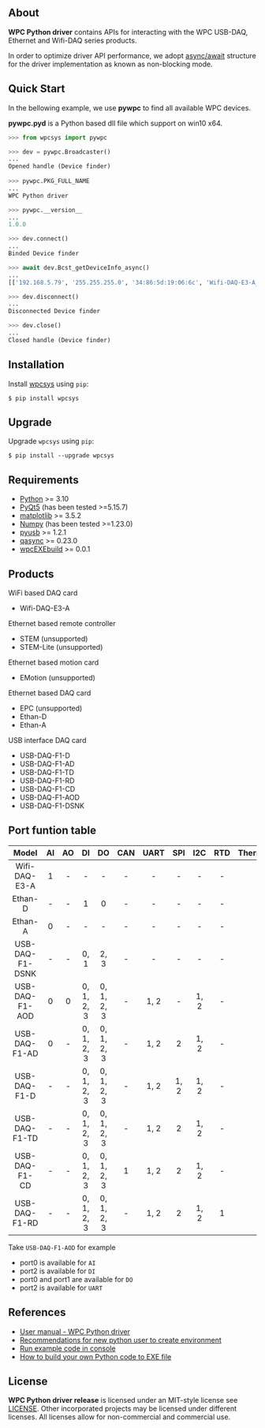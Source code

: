 ## About

**WPC Python driver** contains APIs for interacting with the WPC USB-DAQ, Ethernet and Wifi-DAQ series products.

In order to optimize driver API performance, we adopt [async/await](https://docs.python.org/3/library/asyncio.html) structure for the driver implementation as known as non-blocking mode.

## Quick Start

In the bellowing example, we use **pywpc** to find all available WPC devices.

**pywpc.pyd** is a Python based dll file which support on win10 x64.

```python
>>> from wpcsys import pywpc

>>> dev = pywpc.Broadcaster()
...
Opened handle (Device finder)
 
>>> pywpc.PKG_FULL_NAME
...
WPC Python driver

>>> pywpc.__version__
...
1.0.0

>>> dev.connect()
...
Binded Device finder

>>> await dev.Bcst_getDeviceInfo_async()
...
[['192.168.5.79', '255.255.255.0', '34:86:5d:19:06:6c', 'Wifi-DAQ-E3-A_R0.3.4']]

>>> dev.disconnect()
...
Disconnected Device finder

>>> dev.close()
...
Closed handle (Device finder)
```

## Installation

Install [wpcsys](https://pypi.org/project/wpcsys/) using `pip`:

```
$ pip install wpcsys
```

## Upgrade

Upgrade `wpcsys` using `pip`:

```
$ pip install --upgrade wpcsys
```

## Requirements

- [Python](https://www.python.org) \>= 3.10
- [PyQt5](https://pypi.org/project/PyQt5/) (has been tested \>=5.15.7)
- [matplotlib](https://matplotlib.org/) \>= 3.5.2
- [Numpy](http://www.numpy.org) (has been tested \>=1.23.0)
- [pyusb](https://pypi.org/project/pyusb/) \>= 1.2.1
- [qasync](https://pypi.org/project/qasync/) \>= 0.23.0
- [wpcEXEbuild](https://pypi.org/project/wpcEXEbuild/) \>= 0.0.1

## Products
 
WiFi based DAQ card
- Wifi-DAQ-E3-A

Ethernet based remote controller
- STEM (unsupported)
- STEM-Lite (unsupported)

Ethernet based motion card
- EMotion (unsupported)

Ethernet based DAQ card
- EPC (unsupported)
- Ethan-D
- Ethan-A

USB interface DAQ card
- USB-DAQ-F1-D
- USB-DAQ-F1-AD
- USB-DAQ-F1-TD
- USB-DAQ-F1-RD
- USB-DAQ-F1-CD
- USB-DAQ-F1-AOD
- USB-DAQ-F1-DSNK

## Port funtion table

| Model           | AI  | AO | DI         | DO         | CAN | UART | SPI | I2C  | RTD | Thermocouple |
|:---------------:|:---:|:--:|:----------:|:----------:|:---:|:----:|:---:|:----:|:---:|:------------:|
| Wifi-DAQ-E3-A   | 1   | -  | -          | -          |-    |-     |-    |-     | -   |-             |
| Ethan-D         | -   | -  | 1          | 0          |-    |-     |-    |-     | -   |-             |
| Ethan-A         | 0   | -  | -          | -          |-    |-     |-    |-     | -   |-             |
| USB-DAQ-F1-DSNK | -   | -  | 0, 1       | 2, 3       |-    |-     |-    |-     | -   |-             |
| USB-DAQ-F1-AOD  | 0   | 0  | 0, 1, 2, 3 | 0, 1, 2, 3 |-    |1, 2  |-    | 1, 2 | -   |-             |
| USB-DAQ-F1-AD   | 0   | -  | 0, 1, 2, 3 | 0, 1, 2, 3 |-    |1, 2  |2    | 1, 2 | -   |-             |
| USB-DAQ-F1-D    | -   | -  | 0, 1, 2, 3 | 0, 1, 2, 3 |-    |1, 2  |1, 2 | 1, 2 | -   |-             |
| USB-DAQ-F1-TD   | -   | -  | 0, 1, 2, 3 | 0, 1, 2, 3 |-    |1, 2  |2    | 1, 2 | -   |1             |
| USB-DAQ-F1-CD   | -   | -  | 0, 1, 2, 3 | 0, 1, 2, 3 |1    |1, 2  |2    | 1, 2 | -   |-             |
| USB-DAQ-F1-RD   | -   | -  | 0, 1, 2, 3 | 0, 1, 2, 3 |-    |1, 2  |2    | 1, 2 | 1   |-             |

Take `USB-DAQ-F1-AOD` for example
- port0 is available for `AI`
- port2 is available for `DI`
- port0 and port1 are available for `DO`
- port2 is available for `UART`

## References

- [User manual - WPC Python driver](https://wpc-systems-ltd.github.io/WPC_Python_driver_release/)
- [Recommendations for new python user to create environment](https://github.com/WPC-Systems-Ltd/WPC_Python_driver_release/wiki/How-to-install-miniconda-and-build-your-own-virtual-environment) 
- [Run example code in console](https://github.com/WPC-Systems-Ltd/WPC_Python_driver_release/wiki/How-to-run-WPC-Python-driver-example-code-in-console)
- [How to build your own Python code to EXE file](https://github.com/WPC-Systems-Ltd/WPC_Python_driver_release/wiki/How-to-build-your-own-Python-code-to-EXE-file)

## License

**WPC Python driver release** is licensed under an MIT-style license see
[LICENSE](https://github.com/WPC-Systems-Ltd/WPC_Python_driver_release/blob/main/LICENSE). Other incorporated projects may be licensed under different licenses.
All licenses allow for non-commercial and commercial use.
